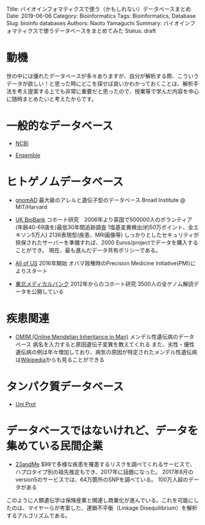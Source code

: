 Title: バイオインフォマティクスで使う（かもしれない）データベースまとめ
Date: 2019-06-06
Category: Bioinformatics
Tags: Bioinformatics, Database
Slug: bioinfo databases
Authors: Naoto Yamaguchi
Summary: バイオインフォマティクスで使うデータベースをまとめてみた
Status: draft


# 動機
世の中には優れたデータベースが多々ありますが、自分が解析する際、こういうデータが欲しい！と思った時にどこを探せば良いかわかっておくことは、解析手法を考え提案する上でも非常に重要だと思ったので、授業等で学んだ内容を中心に随時まとめたいと考えたからです。


# 一般的なデータベース
* [NCBI]()

* [Ensemble]()


# ヒトゲノムデータベース
* [gnomAD](http://gnomad.broadinstitute.org/)
最大級のアレルと遺伝子型のデータベース
Broad Institute @ MIT/Harvard

* [UK BioBank](https://www.ukbiobank.ac.uk/)
コホート研究　2006年より英国で500000人のボランティア(年齢40-69歳を)最低30年間追跡調査
1塩基変異検出(約50万ポイント、全エキソン5万人)
2138表現型(疾患、MRI画像等)
しっかりとしたセキュリティが担保されたサーバーを準備すれば、2000 Euros/projectでデータを購入することができ。
現在、最も進んだデータ共有ポリシーである。

* [All of US](https://allofus.nih.gov/)
2016年開始
オバマ政権時のPrecision Medicine Initiative(PMI)によりスタート

* [東北メディカルバンク](https://www.megabank.tohoku.ac.jp/)
2012年からのコホート研究
3500人の全ゲノム解読データを公開している

# 疾患関連
* [OMIM (Online Mendelian Inheritance in Man)](http://www.omim.org/)
メンデル性遺伝病のデータベース
病名を入力すると原因遺伝子変異を教えてくれる
また、劣性・優性遺伝病の例は年々増加しており、病気の原因が特定されたメンデル性遺伝病は[Wikipedia](https://en.wikipedia.org/wiki/Genetic_disorder)からも見ることができる


# タンパク質データベース
* [Uni Prot]()


# データベースではないけれど、データを集めている民間企業
* [23andMe](https://www.23andme.com/)
$99で多様な疾患を罹患するリスクを調べてくれるサービスで、ハプロタイプ別の祖先推定もでき、2017年に話題になった。
2017年8月のversion5のサービスでは、64万箇所のSNPを調べている。
100万人超のデータがある

このように人類遺伝学は保険産業と関連し商業化が進んでいる。これを可能にしたのは、マイヤーらが考案した、連鎖不平衡（Linkage Disequilibrium）を解析するアルゴリズムである。